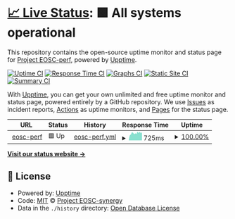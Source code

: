 # [📈 Live Status](https://perf-status.test.fedcloud.eu): <!--live status--> **🟩 All systems operational**

This repository contains the open-source uptime monitor and status page for [Project EOSC-perf](https://perf.test.fedcloud.eu), powered by [Upptime](https://github.com/upptime/upptime).

[![Uptime CI](https://github.com/EOSC-synergy/eosc-perf-status/workflows/Uptime%20CI/badge.svg)](https://github.com/upptime/upptime/actions?query=workflow%3A%22Uptime+CI%22)
[![Response Time CI](https://github.com/EOSC-synergy/eosc-perf-status/workflows/Response%20Time%20CI/badge.svg)](https://github.com/upptime/upptime/actions?query=workflow%3A%22Response+Time+CI%22)
[![Graphs CI](https://github.com/EOSC-synergy/eosc-perf-status/workflows/Graphs%20CI/badge.svg)](https://github.com/upptime/upptime/actions?query=workflow%3A%22Graphs+CI%22)
[![Static Site CI](https://github.com/EOSC-synergy/eosc-perf-status/workflows/Static%20Site%20CI/badge.svg)](https://github.com/upptime/upptime/actions?query=workflow%3A%22Static+Site+CI%22)
[![Summary CI](https://github.com/EOSC-synergy/eosc-perf-status/workflows/Summary%20CI/badge.svg)](https://github.com/upptime/upptime/actions?query=workflow%3A%22Summary+CI%22)

With [Upptime](https://upptime.js.org), you can get your own unlimited and free uptime monitor and status page, powered entirely by a GitHub repository. We use [Issues](https://github.com/EOSC-synergy/eosc-perf-status/issues) as incident reports, [Actions](https://github.com/EOSC-synergy/eosc-perf-status/actions) as uptime monitors, and [Pages](https://eosc-synergy.github.io/eosc-perf-status/) for the status page.

<!--start: status pages-->
<!-- This summary is generated by Upptime (https://github.com/upptime/upptime) -->
<!-- Do not edit this manually, your changes will be overwritten -->
<!-- prettier-ignore -->
| URL | Status | History | Response Time | Uptime |
| --- | ------ | ------- | ------------- | ------ |
| <img alt="" src="https://favicons.githubusercontent.com/perf.test.fedcloud.eu" height="13"> [eosc-perf](https://perf.test.fedcloud.eu) | 🟩 Up | [eosc-perf.yml](https://github.com/EOSC-synergy/eosc-perf-status/commits/HEAD/history/eosc-perf.yml) | <details><summary><img alt="Response time graph" src="./graphs/eosc-perf/response-time-week.png" height="20"> 725ms</summary><br><a href="https://EOSC-synergy.github.io/eosc-perf-status/history/eosc-perf"><img alt="Response time 725" src="https://img.shields.io/endpoint?url=https%3A%2F%2Fraw.githubusercontent.com%2FEOSC-synergy%2Feosc-perf-status%2FHEAD%2Fapi%2Feosc-perf%2Fresponse-time.json"></a><br><a href="https://EOSC-synergy.github.io/eosc-perf-status/history/eosc-perf"><img alt="24-hour response time 832" src="https://img.shields.io/endpoint?url=https%3A%2F%2Fraw.githubusercontent.com%2FEOSC-synergy%2Feosc-perf-status%2FHEAD%2Fapi%2Feosc-perf%2Fresponse-time-day.json"></a><br><a href="https://EOSC-synergy.github.io/eosc-perf-status/history/eosc-perf"><img alt="7-day response time 725" src="https://img.shields.io/endpoint?url=https%3A%2F%2Fraw.githubusercontent.com%2FEOSC-synergy%2Feosc-perf-status%2FHEAD%2Fapi%2Feosc-perf%2Fresponse-time-week.json"></a><br><a href="https://EOSC-synergy.github.io/eosc-perf-status/history/eosc-perf"><img alt="30-day response time 725" src="https://img.shields.io/endpoint?url=https%3A%2F%2Fraw.githubusercontent.com%2FEOSC-synergy%2Feosc-perf-status%2FHEAD%2Fapi%2Feosc-perf%2Fresponse-time-month.json"></a><br><a href="https://EOSC-synergy.github.io/eosc-perf-status/history/eosc-perf"><img alt="1-year response time 725" src="https://img.shields.io/endpoint?url=https%3A%2F%2Fraw.githubusercontent.com%2FEOSC-synergy%2Feosc-perf-status%2FHEAD%2Fapi%2Feosc-perf%2Fresponse-time-year.json"></a></details> | <details><summary><a href="https://EOSC-synergy.github.io/eosc-perf-status/history/eosc-perf">100.00%</a></summary><a href="https://EOSC-synergy.github.io/eosc-perf-status/history/eosc-perf"><img alt="All-time uptime 100.00%" src="https://img.shields.io/endpoint?url=https%3A%2F%2Fraw.githubusercontent.com%2FEOSC-synergy%2Feosc-perf-status%2FHEAD%2Fapi%2Feosc-perf%2Fuptime.json"></a><br><a href="https://EOSC-synergy.github.io/eosc-perf-status/history/eosc-perf"><img alt="24-hour uptime 100.00%" src="https://img.shields.io/endpoint?url=https%3A%2F%2Fraw.githubusercontent.com%2FEOSC-synergy%2Feosc-perf-status%2FHEAD%2Fapi%2Feosc-perf%2Fuptime-day.json"></a><br><a href="https://EOSC-synergy.github.io/eosc-perf-status/history/eosc-perf"><img alt="7-day uptime 100.00%" src="https://img.shields.io/endpoint?url=https%3A%2F%2Fraw.githubusercontent.com%2FEOSC-synergy%2Feosc-perf-status%2FHEAD%2Fapi%2Feosc-perf%2Fuptime-week.json"></a><br><a href="https://EOSC-synergy.github.io/eosc-perf-status/history/eosc-perf"><img alt="30-day uptime 100.00%" src="https://img.shields.io/endpoint?url=https%3A%2F%2Fraw.githubusercontent.com%2FEOSC-synergy%2Feosc-perf-status%2FHEAD%2Fapi%2Feosc-perf%2Fuptime-month.json"></a><br><a href="https://EOSC-synergy.github.io/eosc-perf-status/history/eosc-perf"><img alt="1-year uptime 100.00%" src="https://img.shields.io/endpoint?url=https%3A%2F%2Fraw.githubusercontent.com%2FEOSC-synergy%2Feosc-perf-status%2FHEAD%2Fapi%2Feosc-perf%2Fuptime-year.json"></a></details>

<!--end: status pages-->

[**Visit our status website →**](https://eosc-synergy.github.io/eosc-perf-status/)

## 📄 License

- Powered by: [Upptime](https://github.com/upptime/upptime)
- Code: [MIT](./LICENSE) © [Project EOSC-synergy](www.eosc-synergy.eu)
- Data in the `./history` directory: [Open Database License](https://opendatacommons.org/licenses/odbl/1-0/)
